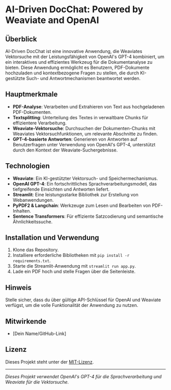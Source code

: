 # AI-Driven DocChat: Powered by Weaviate and OpenAI

## Überblick
AI-Driven DocChat ist eine innovative Anwendung, die Weaviates Vektorsuche mit der Leistungsfähigkeit von OpenAI's GPT-4 kombiniert, um ein interaktives und effizientes Werkzeug für die Dokumentanalyse zu bieten. Diese Anwendung ermöglicht es Benutzern, PDF-Dokumente hochzuladen und kontextbezogene Fragen zu stellen, die durch KI-gestützte Such- und Antwortmechanismen beantwortet werden.

## Hauptmerkmale
- **PDF-Analyse**: Verarbeiten und Extrahieren von Text aus hochgeladenen PDF-Dokumenten.
- **Textsplitting**: Unterteilung des Textes in verwaltbare Chunks für effizientere Verarbeitung.
- **Weaviate-Vektorsuche**: Durchsuchen der Dokumenten-Chunks mit Weaviates Vektorsuchfunktionen, um relevante Abschnitte zu finden.
- **GPT-4-basierte Antworten**: Generieren von Antworten auf Benutzerfragen unter Verwendung von OpenAI's GPT-4, unterstützt durch den Kontext der Weaviate-Suchergebnisse.

## Technologien
- **Weaviate**: Ein KI-gestützter Vektorsuch- und Speichermechanismus.
- **OpenAI GPT-4**: Ein fortschrittliches Sprachverarbeitungsmodell, das tiefgreifende Einsichten und Antworten liefert.
- **Streamlit**: Eine leistungsstarke Bibliothek zur Erstellung von Webanwendungen.
- **PyPDF2 & Langchain**: Werkzeuge zum Lesen und Bearbeiten von PDF-Inhalten.
- **Sentence Transformers**: Für effiziente Satzcodierung und semantische Ähnlichkeitssuche.

## Installation und Verwendung
1. Klone das Repository.
2. Installiere erforderliche Bibliotheken mit `pip install -r requirements.txt`.
3. Starte die Streamlit-Anwendung mit `streamlit run app.py`.
4. Lade ein PDF hoch und stelle Fragen über die Seitenleiste.

## Hinweis
Stelle sicher, dass du über gültige API-Schlüssel für OpenAI und Weaviate verfügst, um die volle Funktionalität der Anwendung zu nutzen.

## Mitwirkende
- [Dein Name/GitHub-Link]

## Lizenz
Dieses Projekt steht unter der [MIT-Lizenz](LICENSE).

---

*Dieses Projekt verwendet OpenAI's GPT-4 für die Sprachverarbeitung und Weaviate für die Vektorsuche.*
